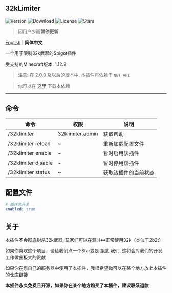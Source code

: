 32kLimiter
---
![Version](https://img.shields.io/github/v/release/GuangChen2333/32kLimiter)
![Download](https://img.shields.io/github/downloads/GuangChen2333/32kLimiter/total)
![License](https://img.shields.io/github/license/GuangChen2333/32kLimiter)
![Stars](https://img.shields.io/github/stars/GuangChen2333/32kLimiter)

> 因用户少而**暂停更新**

[English](https://github.com/GuangChen2333/32kLimiter/blob/master/README.md) | **简体中文**

一个用于限制32k武器的Spigot插件

受支持的Minecraft版本: 1.12.2

> 注意: 在 2.0.0 及以后的版本中, 本插件将依赖于 `NBT API`

> 你可以在 [这里](https://www.spigotmc.org/resources/nbt-api.7939/) 下载本依赖
---

## 命令

| 命令                  | 权限               | 说明         |
|---------------------|------------------|------------|
| /32klimiter         | 32klimiter.admin | 获取帮助       |
| /32klimiter reload  | ~                | 重新加载配置文件   |
| /32klimiter enable  | ~                | 暂时启用该插件    |
| /32klimiter disable | ~                | 暂时停用该插件    |
| /32klimiter status  | ~                | 获取该插件的当前状态 |

## 配置文件

```yaml
# 插件总开关
enabled: true
```

## 关于

本插件不会彻底封杀32k武器, 玩家们可以在漏斗中正常使用32k（类似于2b2t）

如果你喜欢这个项目，请给我们点一个Star或是 [捐助](https://afdian.net/@GuangChen2333) 我们, 这将会对我们的开发工作做出极大的贡献

如果你在您自己的服务器中使用了本插件，我很希望你可以在某个地方放上本插件的仓库链接

**本插件永久免费且开源，如果你在某个地方购买了本插件，建议联系退款**
